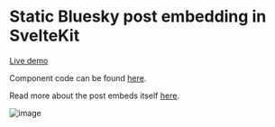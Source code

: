 # Static Bluesky post embedding in SvelteKit

[Live demo](https://bluesky-embed-sveltekit.pages.dev/-/did:plc:ragtjsm2j2vknwkz3zp4oxrd/3kj2umze7zj2n)

Component code can be found [here](./src/lib/components/BlueskyPost.svelte).

Read more about the post embeds itself [here](https://github.com/mary-ext/bluesky-embed).

![image](https://github.com/user-attachments/assets/598be808-c056-4d86-b1aa-ffe049ec5afb)
